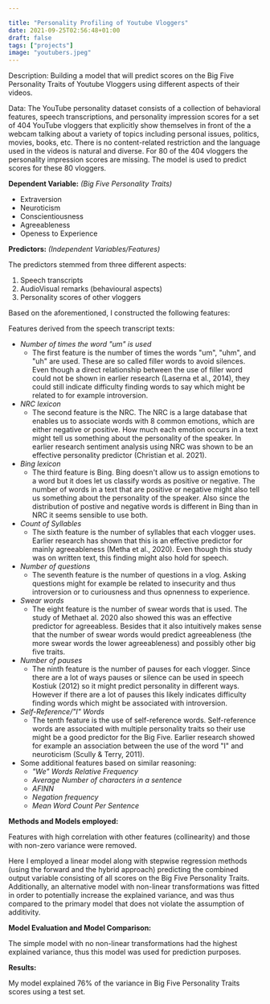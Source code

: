 ```yaml
---

title: "Personality Profiling of Youtube Vloggers"
date: 2021-09-25T02:56:48+01:00
draft: false
tags: ["projects"]
image: "youtubers.jpeg" 
---
```

Description: Building a model that will predict scores on the Big Five Personality Traits of Youtube Vloggers using different aspects of their videos. 

Data: The YouTube personality dataset consists of a collection of behavioral features, speech transcriptions, and personality impression scores for a set of 404 YouTube vloggers that explicitly show themselves in front of the a webcam talking about a variety of topics including personal issues, politics, movies, books, etc. There is no content-related restriction and the language used in the videos is natural and diverse. For 80 of the 404 vloggers the personality impression scores are missing. The model is used to predict scores for these 80 vloggers.

**Dependent Variable:** _(Big Five Personality Traits)_  
- Extraversion
- Neuroticism
- Conscientiousness 
- Agreeableness
- Openess to Experience


**Predictors:** _(Independent Variables/Features)_

The predictors stemmed from three different aspects:
1) Speech transcripts
2) AudioVisual remarks (behavioural aspects) 
3) Personality scores of other vloggers

Based on the aforementioned, I constructed the following features:

Features derived from the speech transcript texts: 

- _Number of times the word "um" is used_
  - The first feature is the number of times the words "um", "uhm", and "uh" are used. These are so called filler words to avoid silences. Even though a direct relationship between the use of filler word     could not be shown in earlier research (Laserna et al., 2014), they could still indicate difficulty finding words to say which might be related to for example introversion.
- _NRC lexicon_
  - The second feature is the NRC. The NRC is a large database that enables us to associate words with 8 common emotions, which are either negative or positive.
   How much each emotion occurs in a text might tell us something about the personality of the speaker. In earlier research sentiment analysis using NRC was shown to be an effective personality predictor 
   (Christian et al. 2021).
- _Bing lexicon_
  - The third feature is Bing. Bing doesn't allow us to assign emotions to a word but it does let us classify words as positive or negative. The number of words in a text that are positive or negative
    might also tell us something about the personality of the speaker. Also since the distribution of postive and negative words is different in Bing than in NRC it seems sensible to use both.
- _Count of Syllables_ 
  - The sixth feature is the number of syllables that each vlogger uses. Earlier research has shown that this is an effective predictor for mainly agreeableness (Metha et al., 2020). Even though this
    study was on written text, this finding might also hold for speech.
- _Number of questions_
  - The seventh feature is the number of questions in a vlog. Asking questions might for example be related to insecurity and thus introversion or to curiousness and thus opnenness to experience.
- _Swear words_
  - The eight feature is the number of swear words that is used. The study of Methaet al. 2020 also showed this was an effective predictor for agreeabless. Besides that it also intuitively makes sense 
    that the number of swear words would predict agreeableness (the more swear words the lower agreeableness) and possibly other big five traits. 
- _Number of pauses_
  - The ninth feature is the number of pauses for each vlogger. Since there are a lot of ways pauses or silence can be used in speech Kostiuk (2012) so it might predict personality in different ways.
    However if there are a lot of pauses this likely indicates difficulty finding words which might be associated with introversion. 
- _Self-Reference/"I" Words_
   - The tenth feature is the use of self-reference words. Self-reference words are associated with multiple personality traits so their use might be a good predictor for the Big Five. 
     Earlier research showed for example an association between the use of the word "I" and neuroticism (Scully & Terry, 2011). 
- Some additional features based on similar reasoning: 
  - _"We" Words Relative Frequency_
  - _Average Number of characters in a sentence_
  - _AFINN_
  - _Negation frequency_
  - _Mean Word Count Per Sentence_

**Methods and Models employed:** 

  Features with high correlation with other features (collinearity) and those with non-zero variance were removed.

  Here I employed a linear model along with stepwise regression methods (using the forward and the hybrid approach) predicting the combined output variable consisting of all scores on the Big Five 
  Personality Traits. Additionally, an alternative model with non-linear transformations was fitted in order to potentially increase the explained variance, and was thus compared to the primary model that  does not violate the assumption of additivity.
 
**Model Evaluation and Model Comparison:** 

 The simple model with no non-linear transformations had the highest explained variance, thus this model was used for prediction purposes.

**Results:**

  My model explained 76% of the variance in Big Five Personality Traits scores using a test set. 

